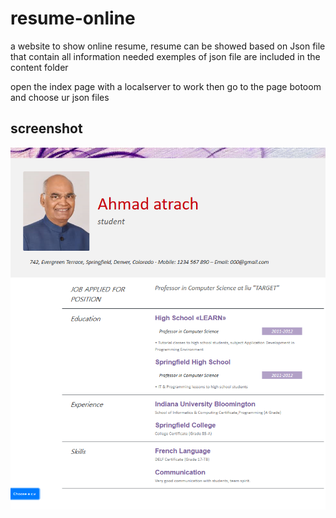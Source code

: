 # resume-online
a website to show online resume, resume can be showed based on Json file that contain all information needed
exemples of json file are included in the content folder

open the index page with a localserver to work then go to the page botoom and choose ur json files

## screenshot
![picture](home.png)
